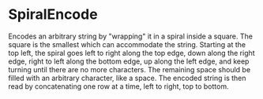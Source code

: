 SpiralEncode
============

Encodes an arbitrary string by "wrapping" it in a spiral inside a square. The square is the smallest which can accommodate the string.  Starting at the top left, the spiral goes left to right along the top edge, down along the right edge, right to left along the bottom edge, up along the left edge, and keep turning until there are no more characters.  The remaining space should be filled with an arbitrary character, like a space.  The encoded string is then read by concatenating one row at a time, left to right, top to bottom.
